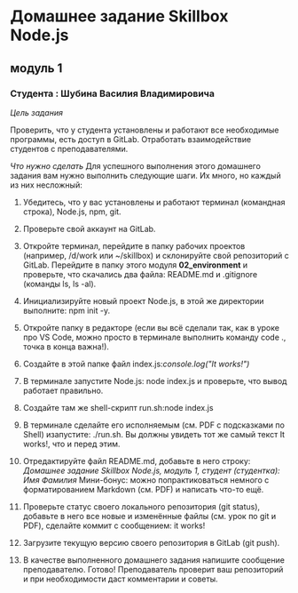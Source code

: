 # Домашнее задание Skillbox Node.js

## модуль 1

### Студента : Шубина Василия Владимировича

_Цель задания_

Проверить, что у студента установлены и работают все необходимые программы, есть доступ в GitLab. Отработать взаимодействие студентов с преподавателями.

_Что нужно сделать_
Для успешного выполнения этого домашнего задания вам нужно выполнить следующие шаги. Их много, но каждый из них несложный:

1. Убедитесь, что у вас установлены и работают терминал (командная строка), Node.js, npm, git.

2. Проверьте свой аккаунт на GitLab.

3. Откройте терминал, перейдите в папку рабочих проектов (например, /d/work или ~/skillbox) и склонируйте свой репозиторий с GitLab. Перейдите в папку этого модуля **02_environment** и проверьте, что скачались два файла: README.md и .gitignore (команды ls, ls -al).

4. Инициализируйте новый проект Node.js, в этой же директории выполните: npm init -y.

5. Откройте папку в редакторе (если вы всё сделали так, как в уроке про VS Code, можно просто в терминале выполнить команду code ., точка в конца важна!).

6. Создайте в этой папке файл index.js:_console.log("It works!")_

7. В терминале запустите Node.js: node index.js и проверьте, что вывод работает правильно.

8. Создайте там же shell-скрипт run.sh:node index.js

9. В терминале сделайте его исполняемым (см. PDF с подсказками по Shell) изапустите: ./run.sh. Вы должны увидеть тот же самый текст It works!, что и перед этим.

10. Отредактируйте файл README.md, добавьте в него строку:
    _Домашнее задание Skillbox Node.js, модуль 1, студент (студентка): Имя Фамилия_
    Мини-бонус: можно попрактиковаться немного с форматированием Markdown (см. PDF) и написать что-то ещё.

11. Проверьте статус своего локального репозитория (git status), добавьте в него все новые и изменённые файлы (см. урок по git и PDF), сделайте коммит с сообщением: it works!

12. Загрузите текущую версию своего репозитория в GitLab (git push).

13. В качестве выполненного домашнего задания напишите сообщение преподавателю. Готово! Преподаватель проверит ваш репозиторий и при необходимости даст комментарии и советы.
